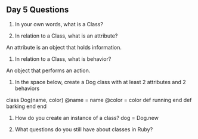 ## Day 5 Questions

1. In your own words, what is a Class?

1. In relation to a Class, what is an attribute?

An attribute is an object that holds information. 

1. In relation to a Class, what is behavior?

An object that performs an action.

1. In the space below, create a Dog class with at least 2 attributes and 2 behaviors

class Dog(name, color)
  @name = name
  @color = color
  def running
  end
  def barking
  end
end

1. How do you create an instance of a class?
  dog = Dog.new

1. What questions do you still have about classes in Ruby?
